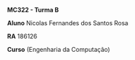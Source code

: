 **MC322 - Turma B**

**Aluno**
    Nicolas Fernandes dos Santos Rosa

**RA**
    186126

**Curso**
    (Engenharia da Computação)
